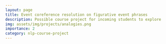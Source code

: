 ```yaml
---
layout: page
title: Event coreference resolution on figurative event phrases
description: Possible course project for incoming students to explore
img: assets/img/projects/analogies.png
importance: 2
category: nlp-course-project
---
```

